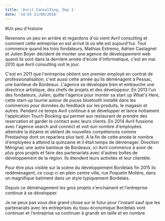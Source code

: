 ```yaml
---
title: 'Avril Consulting, Day 1'
date: '14:55 11/08/2016'
---
```


#Un peu d'histoire

Revenons un peu en arrière et regardons d'où vient Avril consulting et comment cette entreprise en est arrivé là où elle est aujourd'hui.
Tout commence quand les trois fondateurs, Mathias Extremo, Adrien Castagnet et Julien Boyer décident de monter une agence  de développement web quand ils sont dans la dernière année d'école d'informatique, c'est en mai 2010 que Avril consulting voit le jour.

C'est en 2011 que l'entreprise obtient son premier employé en contrat de professionalisation, c'est aussi cette année qu'ils déménagent à Pessac, une banlieue de Bordeaux.
L'agence se développe bien et embauche une directrice artistique, des chefs de projets et des développeur.
En 2013 l'un des fondateurs, Julien, quitte l'agence pour monter sa start up What's Here, cette start-up tourne autour de puces bluetooth installé dans les commerces pour données du feedback sur les produits, le magasin et autres.
Pendant ce temps Avril continue à se développer et lance nottament l'application Touch Booking qui permet aux restaurant de prendre des reservation et garder le contact avec leurs clients.
En 2014 Avril fussione avec l'agence search and connect et voit son nombre d'employées atteindre la dizaine et obtient de nouvelles compétences comme Prestashop dont on reparlera plus tard.
A la fin de cette année le nombre d'employées à atteind la quinzaine et il était temps de déménager.
Direction Mérignac une autre banlieue de Bordeaux, ici Avril commence à avoir de plus gros projets et faire des partenariats avec d'autres boîtes de développement de la région. Ils étendent leurs activités et leur clientèle.

Pour être plus visible sur la scène du développement Bordelais fin 2015 ils redéménagent, ce coup ci en plein centre ville, rue Poquelin Molière, dans un magnifique batiment dans un style typiquement Bordelais.

Depuis ce déménagement les gros projets s'enchainent et l'entreprise continue à se développer.

Je ne peux pas vous dire grand chose sur le futur pour l'instant sauf que les partenariats avec les entreprises du tissu économique Bordelais vont continuer et l'entreprise va continuer à grandir en taille et en nombre.